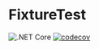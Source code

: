 # FixtureTest
![.NET Core](https://github.com/JereStay/FixtureTest/workflows/.NET%20Core/badge.svg) [![codecov](https://codecov.io/gh/JereStay/FixtureTest/branch/master/graph/badge.svg?token=LKC9VDISRM)](https://codecov.io/gh/JereStay/FixtureTest)